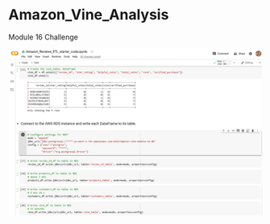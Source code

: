 # Amazon_Vine_Analysis
Module 16 Challenge

![image](https://github.com/Bryan-Corn/Amazon_Vine_Analysis/blob/main/Resources/Images/Img01.png)
